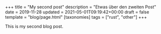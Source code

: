 +++
title = "My second post"
description = "Etwas über den zweiten Post"
date = 2019-11-28
updated = 2021-05-01T09:19:42+00:00
draft = false
template = "blog/page.html" 
[taxonomies]
tags = ["rust", "other"]
+++

This is my second blog post.